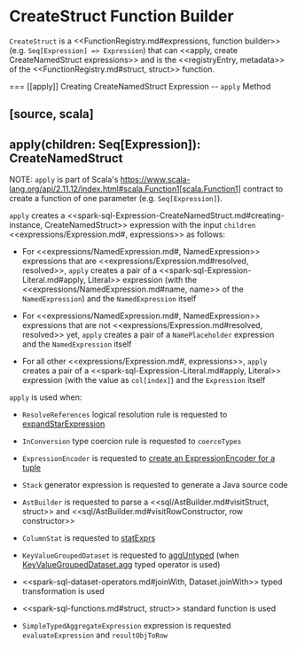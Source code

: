 # CreateStruct Function Builder

`CreateStruct` is a <<FunctionRegistry.md#expressions, function builder>> (e.g. `Seq[Expression] => Expression`) that can <<apply, create CreateNamedStruct expressions>> and is the <<registryEntry, metadata>> of the <<FunctionRegistry.md#struct, struct>> function.

=== [[apply]] Creating CreateNamedStruct Expression -- `apply` Method

[source, scala]
----
apply(children: Seq[Expression]): CreateNamedStruct
----

NOTE: `apply` is part of Scala's https://www.scala-lang.org/api/2.11.12/index.html#scala.Function1[scala.Function1] contract to create a function of one parameter (e.g. `Seq[Expression]`).

`apply` creates a <<spark-sql-Expression-CreateNamedStruct.md#creating-instance, CreateNamedStruct>> expression with the input `children` <<expressions/Expression.md#, expressions>> as follows:

* For <<expressions/NamedExpression.md#, NamedExpression>> expressions that are <<expressions/Expression.md#resolved, resolved>>, `apply` creates a pair of a <<spark-sql-Expression-Literal.md#apply, Literal>> expression (with the <<expressions/NamedExpression.md#name, name>> of the `NamedExpression`) and the `NamedExpression` itself

* For <<expressions/NamedExpression.md#, NamedExpression>> expressions that are not <<expressions/Expression.md#resolved, resolved>> yet, `apply` creates a pair of a `NamePlaceholder` expression and the `NamedExpression` itself

* For all other <<expressions/Expression.md#, expressions>>, `apply` creates a pair of a <<spark-sql-Expression-Literal.md#apply, Literal>> expression (with the value as `col[index]`) and the `Expression` itself

`apply` is used when:

* `ResolveReferences` logical resolution rule is requested to [expandStarExpression](logical-analysis-rules/ResolveReferences.md#expandStarExpression)

* `InConversion` type coercion rule is requested to `coerceTypes`

* `ExpressionEncoder` is requested to [create an ExpressionEncoder for a tuple](ExpressionEncoder.md#tuple)

* `Stack` generator expression is requested to generate a Java source code

* `AstBuilder` is requested to parse a <<sql/AstBuilder.md#visitStruct, struct>> and <<sql/AstBuilder.md#visitRowConstructor, row constructor>>

* `ColumnStat` is requested to [statExprs](ColumnStat.md#statExprs)

* `KeyValueGroupedDataset` is requested to [aggUntyped](KeyValueGroupedDataset.md#aggUntyped) (when [KeyValueGroupedDataset.agg](KeyValueGroupedDataset.md#agg) typed operator is used)

* <<spark-sql-dataset-operators.md#joinWith, Dataset.joinWith>> typed transformation is used

* <<spark-sql-functions.md#struct, struct>> standard function is used

* `SimpleTypedAggregateExpression` expression is requested `evaluateExpression` and `resultObjToRow`
